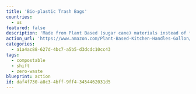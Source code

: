 ```yaml
---
title: 'Bio-plastic Trash Bags'
countries:
  - us
featured: false
description: 'Made from Plant Based (sugar cane) materials instead of fossil fuel.'
action_url: 'https://www.amazon.com/Plant-Based-Kitchen-Handles-Gallon/dp/B071JMFKM5/'
categories:
  - a1a4ac88-627d-4bc7-a5b5-d3dcdc10cc43
tags:
  - compostable
  - shift
  - zero-waste
blueprint: action
id: daf4f730-a8c3-4bff-9ff4-3454462031d5
---
```

